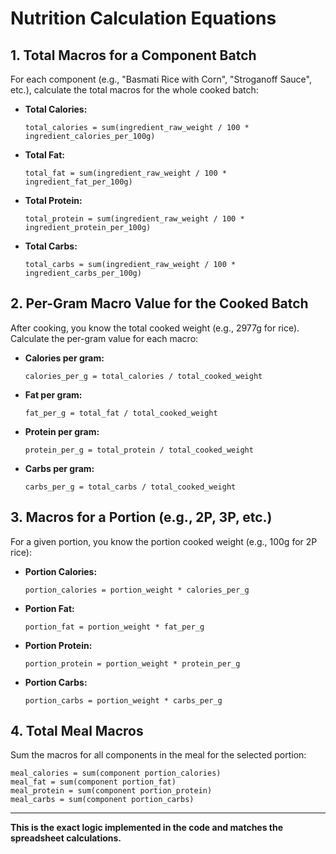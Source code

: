 # Nutrition Calculation Equations

## 1. Total Macros for a Component Batch

For each component (e.g., "Basmati Rice with Corn", "Stroganoff Sauce", etc.), calculate the total macros for the whole cooked batch:

- **Total Calories:**
  ```
  total_calories = sum(ingredient_raw_weight / 100 * ingredient_calories_per_100g)
  ```
- **Total Fat:**
  ```
  total_fat = sum(ingredient_raw_weight / 100 * ingredient_fat_per_100g)
  ```
- **Total Protein:**
  ```
  total_protein = sum(ingredient_raw_weight / 100 * ingredient_protein_per_100g)
  ```
- **Total Carbs:**
  ```
  total_carbs = sum(ingredient_raw_weight / 100 * ingredient_carbs_per_100g)
  ```

## 2. Per-Gram Macro Value for the Cooked Batch

After cooking, you know the total cooked weight (e.g., 2977g for rice). Calculate the per-gram value for each macro:

- **Calories per gram:**
  ```
  calories_per_g = total_calories / total_cooked_weight
  ```
- **Fat per gram:**
  ```
  fat_per_g = total_fat / total_cooked_weight
  ```
- **Protein per gram:**
  ```
  protein_per_g = total_protein / total_cooked_weight
  ```
- **Carbs per gram:**
  ```
  carbs_per_g = total_carbs / total_cooked_weight
  ```

## 3. Macros for a Portion (e.g., 2P, 3P, etc.)

For a given portion, you know the portion cooked weight (e.g., 100g for 2P rice):

- **Portion Calories:**
  ```
  portion_calories = portion_weight * calories_per_g
  ```
- **Portion Fat:**
  ```
  portion_fat = portion_weight * fat_per_g
  ```
- **Portion Protein:**
  ```
  portion_protein = portion_weight * protein_per_g
  ```
- **Portion Carbs:**
  ```
  portion_carbs = portion_weight * carbs_per_g
  ```

## 4. Total Meal Macros

Sum the macros for all components in the meal for the selected portion:

```
meal_calories = sum(component portion_calories)
meal_fat = sum(component portion_fat)
meal_protein = sum(component portion_protein)
meal_carbs = sum(component portion_carbs)
```

---

**This is the exact logic implemented in the code and matches the spreadsheet calculations.** 